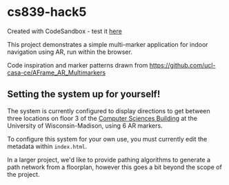 # cs839-hack5
Created with CodeSandbox - test it [here](https://codesandbox.io/s/github/gselzer/cs839-hack5)

This project demonstrates a simple multi-marker application for indoor navigation using AR, run within the browser.

Code inspiration and marker patterns drawn from https://github.com/ucl-casa-ce/AFrame_AR_Multimarkers

## Setting the system up for yourself!

The system is currently configured to display directions to get between three locations on floor 3 of the [Computer Sciences Building](https://www.cs.wisc.edu/) at the University of Wisconsin-Madison, using 6 AR markers.

To configure this system for your own use, you must currently edit the metadata within `index.html`. 

In a larger project, we'd like to provide pathing algorithms to generate a path network from a floorplan, however this goes a bit beyond the scope of the project.